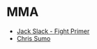 # MMA

* [Jack Slack - Fight Primer](https://www.fightprimer.com/)
* [Chris Sumo](https://www.youtube.com/channel/UCIk5AQ47TYq8PQRoeM47LqQ/videos)

